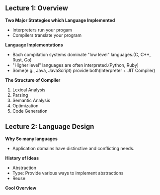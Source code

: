 
## Lecture 1: Overview

**Two Major Strategies which Language Implemented**

- Interpreters run your progam
- Compilers translate your program 

**Language Implementations**

- Bach compilation systems dominate "low level" languages.(C, C++, Rust, Go)
- "Higher level" languages are often interpreted.(Python, Ruby)
- Some(e.g., Java, JavaScript) provide both(Interpreter + JIT Compiler)

**The Structure of Compiler**

1. Lexical Analysis
2. Parsing
3. Semantic Analysis
4. Optimization
5. Code Generation

## Lecture 2: Language Design

**Why So many languages**

- Application domains have distinctive and conflicting needs.

**History of Ideas**

- Abstraction
- Type: Provide various ways to implement abstractions
- Reuse

**Cool Overview**